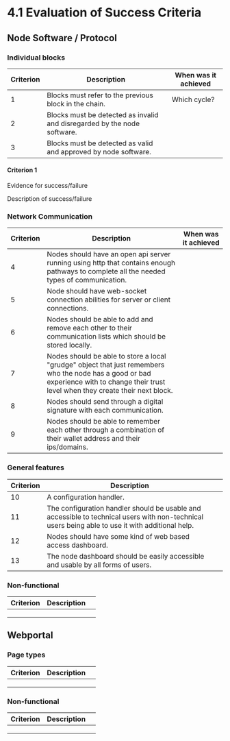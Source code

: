 # 4.1 Evaluation of Success Criteria

## Node Software / Protocol

### Individual blocks

| Criterion | Description                                                              | When was it achieved |
| --------- | ------------------------------------------------------------------------ | -------------------- |
| 1         | Blocks must refer to the previous block in the chain.                    | Which cycle?         |
| 2         | Blocks must be detected as invalid and disregarded by the node software. |                      |
| 3         | Blocks must be detected as valid and approved by node software.          |                      |

#### Criterion 1

Evidence for success/failure

Description of success/failure

### Network Communication

| Criterion | Description                                                                                                                                                                             | When was it achieved |
| --------- | --------------------------------------------------------------------------------------------------------------------------------------------------------------------------------------- | -------------------- |
| 4         | Nodes should have an open api server running using http that contains enough pathways to complete all the needed types of communication.                                                |                      |
| 5         | Node should have web-socket connection abilities for server or client connections.                                                                                                      |                      |
| 6         | Nodes should be able to add and remove each other to their communication lists which should be stored locally.                                                                          |                      |
| 7         | Nodes should be able to store a local "grudge" object that just remembers who the node has a good or bad experience with to change their trust level when they create their next block. |                      |
| 8         | Nodes should send through a digital signature with each communication.                                                                                                                  |                      |
| 9         | Nodes should be able to remember each other through a combination of their wallet address and their ips/domains.                                                                        |                      |

### General features

| Criterion | Description                                                                                                                                      |   |
| --------- | ------------------------------------------------------------------------------------------------------------------------------------------------ | - |
| 10        | A configuration handler.                                                                                                                         |   |
| 11        | The configuration handler should be usable and accessible to technical users with non-technical users being able to use it with additional help. |   |
| 12        | Nodes should have some kind of web based access dashboard.                                                                                       |   |
| 13        | The node dashboard should be easily accessible and usable by all forms of users.                                                                 |   |

### Non-functional

| Criterion | Description |   |
| --------- | ----------- | - |
|           |             |   |
|           |             |   |
|           |             |   |

## Webportal

### Page types

| Criterion | Description |   |
| --------- | ----------- | - |
|           |             |   |
|           |             |   |
|           |             |   |

### Non-functional

| Criterion | Description |   |
| --------- | ----------- | - |
|           |             |   |
|           |             |   |
|           |             |   |
